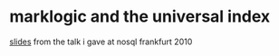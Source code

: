 # marklogic and the universal index

[slides](http://www.slideshare.net/dscape/marklogic-and-the-universal-index) from the talk i gave at nosql frankfurt 2010
